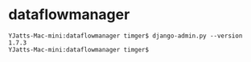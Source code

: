# dataflowmanager

```
YJatts-Mac-mini:dataflowmanager timger$ django-admin.py --version
1.7.3
YJatts-Mac-mini:dataflowmanager timger$
```